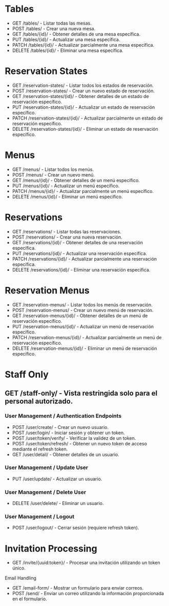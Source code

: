 # Tables

- GET /tables/ - Listar todas las mesas.
- POST /tables/ - Crear una nueva mesa.
- GET /tables/{id}/ - Obtener detalles de una mesa específica.
- PUT /tables/{id}/ - Actualizar una mesa específica.
- PATCH /tables/{id}/ - Actualizar parcialmente una mesa específica.
- DELETE /tables/{id}/ - Eliminar una mesa específica.

# Reservation States

- GET /reservation-states/ - Listar todos los estados de reservación.
- POST /reservation-states/ - Crear un nuevo estado de reservación.
- GET /reservation-states/{id}/ - Obtener detalles de un estado de reservación específico.
- PUT /reservation-states/{id}/ - Actualizar un estado de reservación específico.
- PATCH /reservation-states/{id}/ - Actualizar parcialmente un estado de reservación específico.
- DELETE /reservation-states/{id}/ - Eliminar un estado de reservación específico.

# Menus

- GET /menus/ - Listar todos los menús.
- POST /menus/ - Crear un nuevo menú.
- GET /menus/{id}/ - Obtener detalles de un menú específico.
- PUT /menus/{id}/ - Actualizar un menú específico.
- PATCH /menus/{id}/ - Actualizar parcialmente un menú específico.
- DELETE /menus/{id}/ - Eliminar un menú específico.

# Reservations

- GET /reservations/ - Listar todas las reservaciones.
- POST /reservations/ - Crear una nueva reservación.
- GET /reservations/{id}/ - Obtener detalles de una reservación específica.
- PUT /reservations/{id}/ - Actualizar una reservación específica.
- PATCH /reservations/{id}/ - Actualizar parcialmente una reservación específica.
- DELETE /reservations/{id}/ - Eliminar una reservación específica.

# Reservation Menus

- GET /reservation-menus/ - Listar todos los menús de reservación.
- POST /reservation-menus/ - Crear un nuevo menú de reservación.
- GET /reservation-menus/{id}/ - Obtener detalles de un menú de reservación específico.
- PUT /reservation-menus/{id}/ - Actualizar un menú de reservación específico.
- PATCH /reservation-menus/{id}/ - Actualizar parcialmente un menú de reservación específico.
- DELETE /reservation-menus/{id}/ - Eliminar un menú de reservación específico.

# Staff Only

## GET /staff-only/ - Vista restringida solo para el personal autorizado.

### User Management / Authentication Endpoints

- POST /user/create/ - Crear un nuevo usuario.
- POST /user/login/ - Iniciar sesión y obtener un token.
- POST /user/token/verify/ - Verificar la validez de un token.
- POST /user/token/refresh/ - Obtener un nuevo token de acceso mediante el refresh token.
- GET /user/detail/ - Obtener detalles de un usuario.

### User Management / Update User

- PUT /user/update/ - Actualizar un usuario.

### User Management / Delete User

- DELETE /user/delete/ - Eliminar un usuario.

### User Management / Logout

- POST /user/logout/ - Cerrar sesión (requiere refresh token).

# Invitation Processing

- GET /invite/{uuid:token}/ - Procesar una invitación utilizando un token único.

Email Handling

- GET /email-form/ - Mostrar un formulario para enviar correos.
- POST /send/ - Enviar un correo utilizando la información proporcionada en el formulario.